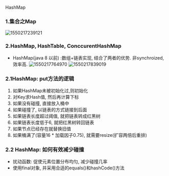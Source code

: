 
HashMap

### 1.集合之Map
![1550217239121](C:\Users\Lenovo\AppData\Local\Temp\1550217239121.png)

### 2.HashMap, HashTable, ConccurentHashMap
* HashMap(java 8 以前) :数组+链表实现, 结合了两者的优势. 非synchroized, 效率高.
![1550217764970](C:\Users\Lenovo\AppData\Local\Temp\1550217764970.png)
![1550217839019](C:\Users\Lenovo\AppData\Local\Temp\1550217839019.png)

### 2.1HashMap: put方法的逻辑
1. 如果HashMap未被初始化过,则初始化
2. 对Key求Hash值, 然后再计算下标
3. 如果没有碰撞, 直接放入桶中
4. 如果碰撞了, 以链表的方式链接到后面
5. 如果链表长度超过阈值, 就把链表转成红黑树
6. 如果链表长度低于6, 就把红黑树转回链表
7. 如果节点已经存在就替换旧值
8. 如果桶满了(容量16 * 加载因子0.75), 就需要resize(扩容两倍后重排)

### 2.2 HashMap: 如何有效减少碰撞
* 扰动函数: 促使元素位置分布均匀, 减少碰撞几率
* 使用final对象, 并采用合适的equals()和hashCode()方法